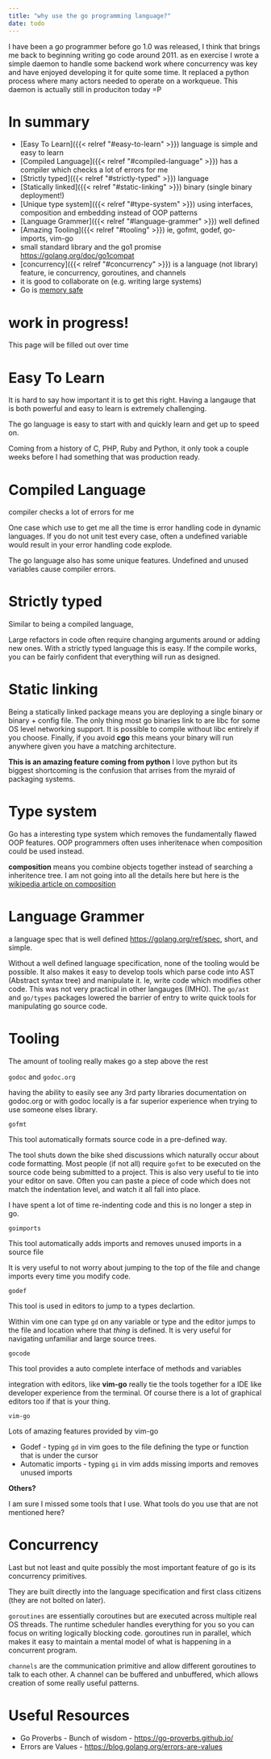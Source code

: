 ```yaml
---
title: "why use the go programming language?"
date: todo
---
```


I have been a go programmer before go 1.0 was released, I think that brings me back to beginning writing go code around 2011. as en exercise I wrote a simple daemon to handle
some backend work where concurrency was key and have enjoyed developing it for quite some time. It replaced a python process where many actors
needed to operate on a workqueue. This daemon is actually still in produciton today =P

# In summary

- [Easy To Learn]({{< relref "#easy-to-learn" >}}) language is simple and easy to learn
- [Compiled Language]({{< relref "#compiled-language" >}}) has a compiler which checks a lot of errors for me
- [Strictly typed]({{< relref "#strictly-typed" >}}) language
- [Statically linked]({{< relref "#static-linking" >}}) binary (single binary deployment!)
- [Unique type system]({{< relref "#type-system" >}}) using interfaces, composition and embedding instead of OOP patterns
- [Language Grammer]({{< relref "#language-grammer" >}}) well defined
- [Amazing Tooling]({{< relref "#tooling" >}}) ie, gofmt, godef, go-imports, vim-go
- small standard library and the go1 promise https://golang.org/doc/go1compat
- [concurrency]({{< relref "#concurrency" >}}) is a language (not library) feature, ie concurrency, goroutines, and channels
- it is good to collaborate on (e.g. writing large systems)
- Go is [memory safe](https://en.wikipedia.org/wiki/Memory_safety)

# work in progress!

This page will be filled out over time

# Easy To Learn

It is hard to say how important it is to get this right. Having a langauge that
is both powerful and easy to learn is extremely challenging.

The go language is easy to start with and quickly learn and get up to speed on.

Coming from a history of C, PHP, Ruby and Python, it only took a couple weeks
before I had something that was production ready.

# Compiled Language

compiler checks a lot of errors for me

One case which use to get me all the time is error handling code in dynamic languages. If you do not unit test every case, often a undefined variable would result
in your error handling code explode.

The go language also has some unique features. Undefined and unused variables cause compiler errors.


# Strictly typed

Similar to being a compiled language,

Large refactors in code often require changing arguments around or adding new ones. With a strictly
typed language this is easy. If the compile works, you can be fairly confident that everything will run
as designed.

# Static linking

Being a statically linked package means you are deploying a single binary or binary + config file. The only thing most go binaries link to are libc for some OS level networking support. It is possible
to compile without libc entirely if you choose. Finally, if you avoid **cgo** this means your binary will run anywhere given you have a matching architecture.

**This is an amazing feature coming from python** I love python but its biggest shortcoming is the confusion that arrises from the myraid of packaging systems.

# Type system

Go has a interesting type system which removes the fundamentally flawed OOP features. OOP programmers often uses inheritenace when composition could be used instead.

**composition** means you combine objects together instead of searching a inheritence tree. I am not going into all the details here but here is the [wikipedia article on composition](https://en.wikipedia.org/wiki/Composition_over_inheritance)


# Language Grammer

a language spec that is well defined https://golang.org/ref/spec, short, and simple.

Without a well defined language specification, none of the tooling would be possible. It also makes it easy to develop tools which parse code into AST (Abstract syntax tree) and manipulate it. Ie, write code which
modifies other code. This was not very practical in other langauges (IMHO). The `go/ast` and `go/types` packages lowered the barrier of entry to write quick tools for manipulating go source code.


# Tooling

The amount of tooling really makes go a step above the rest

`godoc` and `godoc.org`

having the ability to easily see any 3rd party libraries documentation on godoc.org or with godoc locally is a far superior experience
when trying to use someone elses library.

`gofmt`

This tool automatically formats source code in a pre-defined way.

The tool shuts down the bike shed discussions which naturally occur about code formatting. Most people (if not all) require `gofmt` to be executed on the source code being submitted to a project. This
is also very useful to tie into your editor on save. Often you can paste a piece of code which does not match the indentation level, and watch it all fall into place.

I have spent a lot of time re-indenting code and this is no longer a step in go.

`goimports`

This tool automatically adds imports and removes unused imports in a source file

It is very useful to not worry about jumping to the top of the file and change imports every time you modify code.

`godef`

This tool is used in editors to jump to a types declartion.

Within vim one can type `gd` on any variable or type and the editor jumps to the file and location where that *thing* is defined. It is very useful for navigating
unfamiliar and large source trees.

`gocode`

This tool provides a auto complete interface of methods and variables

integration with editors, like **vim-go** really tie the tools together for a IDE like developer experience from the terminal. Of course there
is a lot of graphical editors too if that is your thing.


`vim-go`

Lots of amazing features provided by vim-go

- Godef - typing `gd` in vim goes to the file defining the type or function that is under the cursor
- Automatic imports - typing `gi` in vim adds missing imports and removes unused imports


**Others?**

I am sure I missed some tools that I use.  What tools do you use that are not mentioned here?



# Concurrency

Last but not least and quite possibly the most important feature of go is its concurrency primitives.

They are built directly into the language specification and first class citizens (they are not bolted on later).

`goroutines` are essentially coroutines but are executed across multiple real OS threads. The runtime scheduler handles everything for you so you can focus on writing logically blocking
code. goroutines run in parallel, which makes it easy to maintain a mental model of what is happening in a concurrent program.

`channels` are the communication primitive and allow different goroutines to talk to each other. A channel can be buffered and unbuffered, which allows creation of some really useful patterns.


# Useful Resources

- Go Proverbs - Bunch of wisdom - https://go-proverbs.github.io/
- Errors are Values - https://blog.golang.org/errors-are-values
